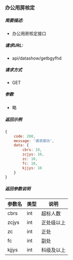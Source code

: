 ### 办公用房核定

##### 简要描述:

- 办公用房核定接口

##### 请求URL:

- api/datashow/getbgyfhd

##### 请求方式

- GET

##### 参数

- 略

##### 返回示例

``` javascript
{
    code: 200,
    message: '请求成功',
    data: {
        cbrs: 18,
        zcjys: 10,
        zc: 10,
        fc: 10,
        kjjys: 10
    }
}
```

##### 返回参数说明

|  参数名   |  类型  | 说明  |
|  ----  | ----  | ----  |
| cbrs | int | 超标人数 |
| zcjys | int | 正处级以上 |
| zc | int | 正处 |
| fc | int | 副处 |
| kjjys | int | 科级及以上 |